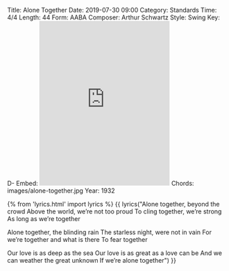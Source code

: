 Title: Alone Together
Date: 2019-07-30 09:00
Category: Standards
Time: 4/4
Length: 44
Form: AABA
Composer: Arthur Schwartz
Style: Swing
Key: D-
Embed: <iframe src="https://open.spotify.com/embed/user/thatdavidmiller/playlist/3qy2RUoPrh8VyucWDtkmfO" width="300" height="380" frameborder="0" allowtransparency="true" allow="encrypted-media"></iframe>
Chords: images/alone-together.jpg
Year: 1932

{% from 'lyrics.html' import lyrics %}
{{ lyrics("Alone together, beyond the crowd
Above the world, we’re not too proud
To cling together, we’re strong
As long as we’re together

Alone together, the blinding rain
The starless night, were not in vain
For we’re together and what is there
To fear together

Our love is as deep as the sea
Our love is as great as a love can be
And we can weather the great unknown
If we’re alone together") }}
